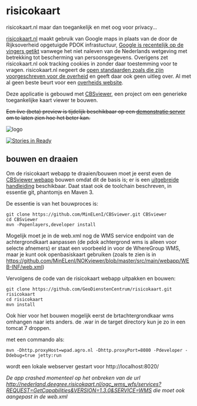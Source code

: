 risicokaart
===========


risicokaart.nl maar dan toegankelijk en met oog voor privacy...

[risicokaart.nl](http://risicokaart.nl) maakt gebruik van Google maps in plaats van de door de Rijksoverheid opgetuigde PDOK infrastuctuur, [Google is recentelijk op de vingers getikt](https://www.bof.nl/2013/11/28/google-beslissing-cbp-vaag-privacybeleid-niet-voldoende/) vanwege het niet naleven van de Nederlands wetgeving met betrekking tot bescherming van persoonsgegevens. Overigens zet risicokaart.nl ook tracking cookies in zonder daar toestemming voor te vragen.
risicokaart.nl negeert de [open standaarden zoals die zijn voorgeschreven voor de overheid](https://lijsten.forumstandaardisatie.nl/) en geeft daar ook geen uitleg over. Al met al geen beste beurt voor een [overheids website](http://www.infomil.nl/onderwerpen/hinder-gezondheid/veiligheid/register-en/).

Deze applicatie is gebouwd met [CBSviewer](https://github.com/MinELenI/CBSviewer), een project om een generieke toegankelijke kaart viewer te bouwen.

~~Een live (beta) preview is tijdelijk beschikbaar op een [demonstratie server](http://gisdemo.agro.nl/risicokaart/) om te laten zien hoe het beter kan.~~

![logo](http://staff.washington.edu/tft/a11ylogo/images/a11ylogo150.png)

[![Stories in Ready](https://badge.waffle.io/GeoDienstenCentrum/risicokaart.png?label=ready)](http://waffle.io/GeoDienstenCentrum/risicokaart)

## bouwen en draaien

Om de risicokaart webapp te draaien/bouwen moet je eerst even de [CBSviewer webapp](https://github.com/GeoDienstenCentrum/CBSviewer) bouwen omdat dit de basis is; er is een [uitgebreide handleiding]( https://mineleni.github.io/CBSviewer/ontwikkelhandleiding.html) beschikbaar. Daat staat ook de toolchain beschreven, in essentie git, phantomjs en Maven 3.

De essentie is van het bouwproces is:
```
git clone https://github.com/MinELenI/CBSviewer.git CBSviewer
cd CBSviewer
mvn -Popenlayers,developer install
```

Mogelijk moet je in de web.xml nog de WMS service endpoint van de achtergrondkaart aanpassen (de pdok achtergrond wms is alleen voor selecte afnemers) er staat een voorbeeld in voor de WhereGroup WMS, maar je kunt ook openbasiskaart gebruiken (zoals te zien is in https://github.com/MinELenI/NOKviewer/blob/master/src/main/webapp/WEB-INF/web.xml)

Vervolgens de code van de risicokaart webapp uitpakken en bouwen:

```
git clone https://github.com/GeoDienstenCentrum/risicokaart.git risicokaart
cd risicokaart
mvn install
```

Ook hier voor het bouwen mogelijk eerst de brtachtergrondkaar wms omhangen naar iets anders. de .war in de target directory kun je zo in een tomcat 7 droppen.

met een commando als:

`mvn -Dhttp.proxyHost=wpad.agro.nl -Dhttp.proxyPort=8080 -Pdeveloper -Ddebug=true jetty:run`

wordt een lokale webserver gestart voor http://localhost:8020/

_De app crashed momenteel op het onbreken van de url http://nederland.deegree.risicokaart.nl/ogc_wms_wfs/services?REQUEST=GetCapabilities&VERSION=1.3.0&SERVICE=WMS die moet ook aangepast in de web.xml_



